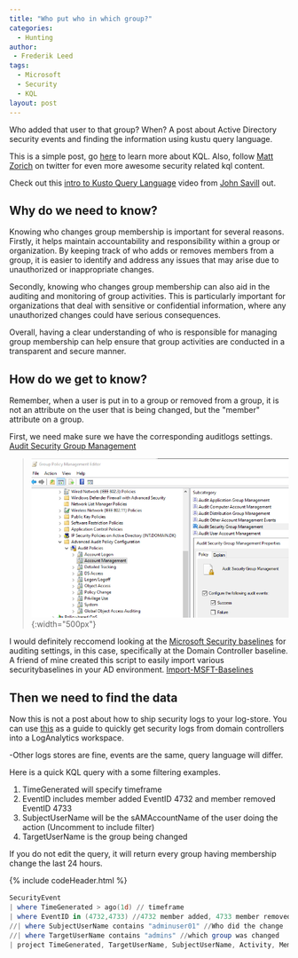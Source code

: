 ```yaml
---
title: "Who put who in which group?"
categories:
  - Hunting
author:
 - Frederik Leed
tags:
  - Microsoft
  - Security
  - KQL
layout: post  
---
```


Who added that user to that group? When? A post about Active Directory security events and finding the information using kustu query language.

This is a simple post, go [here](https://github.com/rod-trent/MustLearnKQL)  to learn more about KQL. Also, follow [Matt Zorich](https://twitter.com/reprise_99?s=20) on twitter for even more awesome security related kql content.

Check out this [intro to Kusto Query Language](https://www.youtube.com/watch?v=Pl8n6GaWEo0)  video from [John Savill](https://twitter.com/NTFAQGuy?s=20) out.

## Why do we need to know?

Knowing who changes group membership is important for several reasons. Firstly, it helps maintain accountability and responsibility within a group or organization. By keeping track of who adds or removes members from a group, it is easier to identify and address any issues that may arise due to unauthorized or inappropriate changes.

Secondly, knowing who changes group membership can also aid in the auditing and monitoring of group activities. This is particularly important for organizations that deal with sensitive or confidential information, where any unauthorized changes could have serious consequences.

Overall, having a clear understanding of who is responsible for managing group membership can help ensure that group activities are conducted in a transparent and secure manner.

## How do we get to know?

Remember, when a user is put in to a group or removed from a group, it is not an attribute on the user that is being changed, but the "member" attribute on a group.

First, we need make sure we have the corresponding auditlogs settings. [Audit Security Group Management](https://learn.microsoft.com/en-us/windows/security/threat-protection/auditing/audit-security-group-management)

>![Audit_GPO](/assets/images/Audit_security_group_mgmt.png){:width="500px"}

I would definitely reccomend looking at the [Microsoft Security baselines](https://learn.microsoft.com/en-us/windows/security/threat-protection/windows-security-configuration-framework/windows-security-baselines) for auditing settings, in this case, specifically at the Domain Controller baseline. A friend of mine created this script to easily import various securitybaselines in your AD environment. [Import-MSFT-Baselines](https://github.com/SysAdminDk/Powershell-Scripts/blob/main/Active%20Directory/Import-MSFT-Baselines.ps1)

## Then we need to find the data

Now this is not a post about how to ship security logs to your log-store. You can use [this](https://pixelrobots.co.uk/2019/07/query-active-directory-security-events-using-azure-log-analytics-on-the-cheap/) as a guide to quickly get security logs from domain controllers into a LogAnalytics workspace.

-Other logs stores are fine, events are the same, query language will differ.

Here is a quick KQL query with a some filtering examples.

1. TimeGenerated will specify timeframe
2. EventID includes member added EventID 4732 and member removed EventID 4733
3. SubjectUserName will be the sAMAccountName of the user doing the action (Uncomment to include filter)
4. TargetUserName is the group being changed

If you do not edit the query, it will return every group having membership change the last 24 hours.

{% include codeHeader.html %}

```powershell
SecurityEvent
| where TimeGenerated > ago(1d) // timeframe
| where EventID in (4732,4733) //4732 member added, 4733 member removed
//| where SubjectUserName contains "adminuser01" //Who did the change
//| where TargetUserName contains "admins" //which group was changed
| project TimeGenerated, TargetUserName, SubjectUserName, Activity, MemberName, EventID
```

